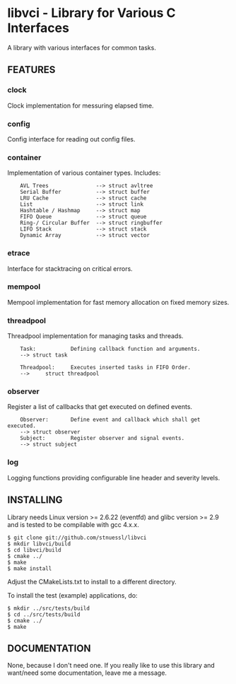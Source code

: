 libvci - Library for Various C Interfaces
=========================================

A library with various interfaces for common tasks.

FEATURES
--------

### clock
Clock implementation for messuring elapsed time.

### config
Config interface for reading out config files.

### container
Implementation of various container types. Includes:

        AVL Trees               --> struct avltree
        Serial Buffer           --> struct buffer
        LRU Cache               --> struct cache
        List                    --> struct link
        Hashtable / Hashmap     --> struct map
        FIFO Queue              --> struct queue
        Ring-/ Circular Buffer  --> struct ringbuffer
        LIFO Stack              --> struct stack
        Dynamic Array           --> struct vector

### etrace
Interface for stacktracing on critical errors.

### mempool
Mempool implementation for fast memory allocation on fixed memory sizes.

### threadpool
Threadpool implementation for managing tasks and threads.

        Task:           Defining callback function and arguments.
        --> struct task
        
        Threadpool:     Executes inserted tasks in FIFO Order.
        -->     struct threadpool

### observer
Register a list of callbacks that get executed on defined events.

        Observer:       Define event and callback which shall get executed.
        --> struct observer
        Subject:        Register observer and signal events.
        --> struct subject
        
### log
Logging functions providing configurable line header and severity levels.


INSTALLING
----------

Library needs Linux version >= 2.6.22 (eventfd) and glibc version >= 2.9 
and is tested to be compilable with gcc 4.x.x.

	$ git clone git://github.com/stnuessl/libvci
	$ mkdir libvci/build
	$ cd libvci/build
	$ cmake ../
	$ make
	$ make install

Adjust the CMakeLists.txt to install to a different directory.

To install the test (example) applications, do:

	$ mkdir ../src/tests/build
	$ cd ../src/tests/build
	$ cmake ../
	$ make

DOCUMENTATION
-------------

None, because I don't need one. If you really like to use this library and 
want/need some documentation, leave me a message.
